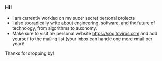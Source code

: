 ### Hi!
- I am currently working on my super secret personal projects.
- I also sporadically write about engineering, software, and the future of technology, from algorithms to autonomy.
- Make sure to visit my personal website https://cogitovirus.com and add yourself to the mailing list (your inbox can handle one more email per year)!

Thanks for dropping by!



<!--
**cogitovirus/cogitovirus** is a ✨ _special_ ✨ repository because its `README.md` (this file) appears on your GitHub profile.

Here are some ideas to get you started:

- 🔭 I’m currently working on ...
- 🌱 I’m currently learning ...
- 👯 I’m looking to collaborate on ...
- 🤔 I’m looking for help with ...
- 💬 Ask me about ...
- 📫 How to reach me: ...
- 😄 Pronouns: ...
- ⚡ Fun fact: ...
-->
